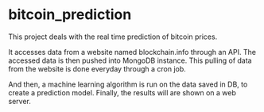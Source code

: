 # bitcoin_prediction

This project deals with the real time prediction of bitcoin prices. 

It accesses data from a website named blockchain.info through an API. The accessed data is then pushed into MongoDB instance. 
This pulling of data from the website is done everyday through a cron job. 

And then, a machine learning algorithm is run on the data saved in DB, to create a prediction model.
Finally, the results will are shown on a web server. 

